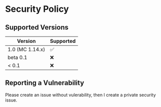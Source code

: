 # Security Policy

## Supported Versions

| Version         | Supported          |
| --------------- | ------------------ |
| 1.0 (MC 1.14.x) | :white_check_mark: |
| beta 0.1        | :x:                |
| < 0.1           | :x:                |

## Reporting a Vulnerability
Please create an issue without vulerability, then I create a private security issue.
